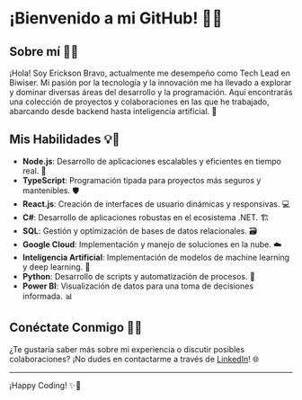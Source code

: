 # ¡Bienvenido a mi GitHub! 🚀✨

## Sobre mí 🧑‍💻

¡Hola! Soy Erickson Bravo, actualmente me desempeño como Tech Lead en Biwiser. Mi pasión por la tecnología y la innovación me ha llevado a explorar y dominar diversas áreas del desarrollo y la programación. Aquí encontrarás una colección de proyectos y colaboraciones en las que he trabajado, abarcando desde backend hasta inteligencia artificial. 🌟

## Mis Habilidades 💡🔧

- **Node.js**: Desarrollo de aplicaciones escalables y eficientes en tiempo real. 🚀
- **TypeScript**: Programación tipada para proyectos más seguros y mantenibles. 🛡️
- **React.js**: Creación de interfaces de usuario dinámicas y responsivas. 💻
- **C#**: Desarrollo de aplicaciones robustas en el ecosistema .NET. 🏗️
- **SQL**: Gestión y optimización de bases de datos relacionales. 🗃️
- **Google Cloud**: Implementación y manejo de soluciones en la nube. ☁️
- **Inteligencia Artificial**: Implementación de modelos de machine learning y deep learning. 🤖
- **Python**: Desarrollo de scripts y automatización de procesos. 🐍
- **Power BI**: Visualización de datos para una toma de decisiones informada. 📊

## Conéctate Conmigo 🔗🤝

¿Te gustaría saber más sobre mi experiencia o discutir posibles colaboraciones? ¡No dudes en contactarme a través de [LinkedIn](https://www.linkedin.com/in/ebravoa/)! 🌐


---

¡Happy Coding! ✨🚀
